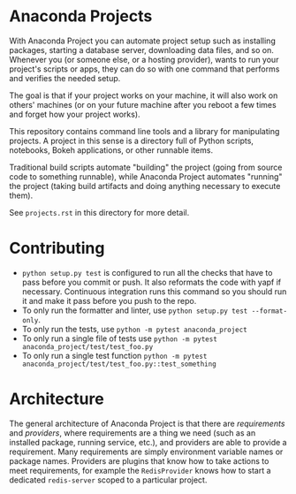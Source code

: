 # Anaconda Projects

With Anaconda Project you can automate project setup such as
installing packages, starting a database server, downloading data
files, and so on. Whenever you (or someone else, or a hosting
provider), wants to run your project's scripts or apps, they can
do so with one command that performs and verifies the needed
setup.

The goal is that if your project works on your machine, it will
also work on others' machines (or on your future machine after you
reboot a few times and forget how your project works).

This repository contains command line tools and a library for
manipulating projects. A project in this sense is a directory full
of Python scripts, notebooks, Bokeh applications, or other
runnable items.

Traditional build scripts automate "building" the project (going
from source code to something runnable), while Anaconda Project
automates "running" the project (taking build artifacts and doing
anything necessary to execute them).

See ``projects.rst`` in this directory for more detail.

# Contributing

 * `python setup.py test` is configured to run all the checks that
   have to pass before you commit or push. It also reformats the
   code with yapf if necessary. Continuous integration runs this
   command so you should run it and make it pass before you push
   to the repo.
 * To only run the formatter and linter, use `python setup.py test
   --format-only`.
 * To only run the tests, use `python -m pytest anaconda_project`
 * To only run a single file of tests use `python -m pytest
   anaconda_project/test/test_foo.py`
 * To only run a single test function `python -m pytest
   anaconda_project/test/test_foo.py::test_something`

# Architecture

The general architecture of Anaconda Project is that there are
_requirements_ and _providers_, where requirements are a thing we
need (such as an installed package, running service, etc.), and
providers are able to provide a requirement. Many requirements are
simply environment variable names or package names. Providers are
plugins that know how to take actions to meet requirements, for
example the `RedisProvider` knows how to start a
dedicated `redis-server` scoped to a particular project.

